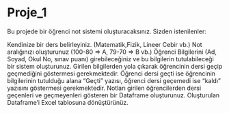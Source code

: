 # Proje_1

Bu projede bir öğrenci not sistemi oluşturacaksınız. Sizden istenilenler:

Kendinize bir ders belirleyiniz. (Matematik,Fizik, Lineer Cebir vb.)
Not aralığınızı oluşturunuz (100-80 ⇒ A, 79-70 ⇒ B vb.)
Öğrenci Bilgilerini (Ad, Soyad, Okul No, sınav puanı) girebileceğiniz ve bu bilgilerin tutulabileceği bir sistem oluşturunuz.
Girilen bilgilerden yola çıkarak öğrencinin dersi geçip geçmediğini göstermesi gerekmektedir.
Öğrenci dersi geçti ise öğrencinin bilgilerinin tutulduğu alana “Geçti” yazısı, öğrenci dersi geçemedi ise “kaldı” yazısını göstermesi gerekmektedir.
Notları girilen öğrencilerden dersi geçenleri ve geçmeyenleri gösteren bir Dataframe oluşturunuz. 
Oluşturulan Dataframe’i Excel tablosuna dönüştürünüz.
